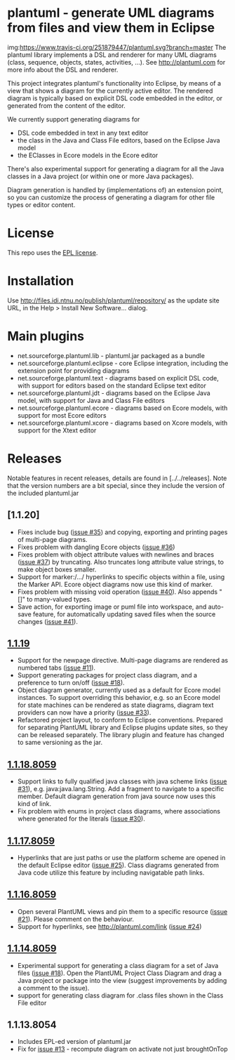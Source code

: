 # plantuml - generate UML diagrams from files and view them in Eclipse
img:https://www.travis-ci.org/251879447/plantuml.svg?branch=master
The plantuml library implements a DSL and renderer for many UML diagrams (class, sequence, objects, states, activities, ...).
See http://plantuml.com for more info about the DSL and renderer.

This project integrates plantuml's functionality into Eclipse, by means of a view that shows a diagram for the currently active editor.
The rendered diagram is typically based on explicit DSL code embedded in the editor, or generated from the content of the editor.

We currently support generating diagrams for
- DSL code embedded in text in any text editor
- the class in the Java and Class File editors, based on the Eclipse Java model
- the EClasses in Ecore models in the Ecore editor

There's also experimental support for generating a diagram for all the Java classes in a Java project (or within one or more Java packages).

Diagram generation is handled by (implementations of) an extension point, so you can customize the process of generating a diagram for other file types or editor content.

# License

This repo uses the [EPL license](net.sourceforge.plantuml.feature/epl-v10.html). 

# Installation

Use http://files.idi.ntnu.no/publish/plantuml/repository/ as the update site URL, in the Help > Install New Software... dialog.

# Main plugins
- net.sourceforge.plantuml.lib - plantuml.jar packaged as a bundle
- net.sourceforge.plantuml.eclipse - core Eclipse integration, including the extension point for providing diagrams
- net.sourceforge.plantuml.text - diagrams based on explicit DSL code, with support for editors based on the standard Eclipse text editor
- net.sourceforge.plantuml.jdt - diagrams based on the Eclipse Java model, with support for Java and Class File editors
- net.sourceforge.plantuml.ecore - diagrams based on Ecore models, with support for most Ecore editors
- net.sourceforge.plantuml.xcore - diagrams based on Xcore models, with support for the Xtext editor

# Releases

Notable features in recent releases, details are found in [../../releases].
Note that the version numbers are a bit special, since they include the version of the included plantuml.jar

## [1.1.20]
- Fixes include bug ([issue #35](../../issues/35)) and copying, exporting and printing pages of multi-page diagrams.
- Fixes problem with dangling Ecore objects ([issue #36](../../issues/36))
- Fixes problem with object attribute values with newlines and braces ([issue #37](../../issues/37)) by truncating. Also truncates long attribute value strings, to make object boxes smaller.
- Support for marker:/.../ hyperlinks to specific objects within a file, using the Marker API. Ecore object diagrams now use this kind of marker.
- Fixes problem with missing void operation ([issue #40](../../issues/40)). Also appends "[]" to many-valued types.
- Save action, for exporting image or puml file into workspace, and auto-save feature, for automatically updating saved files when the source changes ([issue #41](../../issues/41)).

## [1.1.19](../../releases/tag/1.1.19)
- Support for the newpage directive. Multi-page diagrams are rendered as numbered tabs ([issue #11](../../issues/11)).
- Support generating packages for project class diagram, and a preference to turn on/off ([issue #18](../../issues/18)).
- Object diagram generator, currently used as a default for Ecore model instances. To support overriding this behavior, e.g. so an Ecore model for state machines can be rendered as state diagrams, diagram text providers can now have a priority ([issue #33](../../issues/33)).
- Refactored project layout, to conform to Eclipse conventions. Prepared for separating PlantUML library and Eclipse plugins update sites, so they can be released separately. The library plugin and feature has changed to same versioning as the jar.

## [1.1.18.8059](../../releases/tag/1.1.18.8059)
- Support links to fully qualified java classes with java scheme links ([issue #31](../../issues/31)), e.g. java:java.lang.String. Add a fragment to navigate to a specific member. Default diagram generation from java source now uses this kind of link.
- Fix problem with enums in project class diagrams, where associations where generated for the literals ([issue #30](../../issues/30)).

## [1.1.17.8059](../../releases/tag/1.1.17.8059)
- Hyperlinks that are just paths or use the platform scheme are opened in the default Eclipse editor ([issue #25](../../issues/25)). Class diagrams generated from Java code utilize this feature by including navigatable path links.

## [1.1.16.8059](../../releases/tag/1.1.16.8059)
- Open several PlantUML views and pin them to a specific resource ([issue #21](../../issues/21)). Please comment on the behaviour.
- Support for hyperlinks, see http://plantuml.com/link ([issue #24](../../issues/24))

## [1.1.14.8059](../../releases/tag/v1.1.14.8059)
- Experimental support for generating a class diagram for a set of Java files ([issue #18](../../issues/18)). Open the PlantUML Project Class Diagram and drag a Java project or package into the view (suggest improvements by adding a comment to the issue).
- support for generating class diagram for .class files shown in the Class File editor

## 1.1.13.8054
- Includes EPL-ed version of plantuml.jar
- Fix for [issue #13](../../issues/13) - recompute diagram on activate not just broughtOnTop
